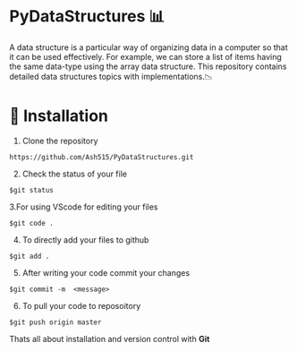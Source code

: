 # PyDataStructures 📊
A data structure is a particular way of organizing data in a computer so that it can be used effectively. 
For example, we can store a list of items having the same data-type using the array data structure. This repository contains detailed data structures topics with implementations.📉

# 🚀&nbsp;Installation 
1. Clone the repository 
```
https://github.com/Ash515/PyDataStructures.git
```
2. Check the status of your file 
```
$git status
```

3.For using VScode for editing your files 
```
$git code .
```
4. To directly add your files to github
```
$git add .
```
5. After writing your code commit your changes 
```
$git commit -m  <message>
```
6. To pull your code to reposoitory
```
$git push origin master
```
Thats all about installation and version control with **Git**
